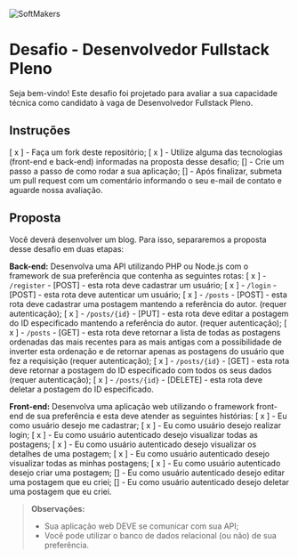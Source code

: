  ![SoftMakers](https://www.softmakers.com.br/assets/img/logotipo14xxhdpi.png)

# Desafio - Desenvolvedor Fullstack Pleno
Seja bem-vindo! Este desafio foi projetado para avaliar a sua capacidade técnica como candidato à vaga de Desenvolvedor Fullstack Pleno.

## Instruções
[ x ] - Faça um fork deste repositório;
[ x ] - Utilize alguma das tecnologias (front-end e back-end) informadas na proposta desse desafio;
[] - Crie um passo a passo de como rodar a sua aplicação;
[] - Após finalizar, submeta um pull request com um comentário informando o seu e-mail de contato e aguarde nossa avaliação.

## Proposta
Você deverá desenvolver um blog. Para isso, separaremos a proposta desse desafio em duas etapas:

**Back-end:**
Desenvolva uma API utilizando PHP ou Node.js com o framework de sua preferência que contenha as seguintes rotas:
[ x ] - `/register` - [POST] - esta rota deve cadastrar um usuário;
[ x ] - `/login` - [POST] - esta rota deve autenticar um usuário;
[ x ] - `/posts` - [POST] - esta rota deve cadastrar uma postagem mantendo a referência do autor. (requer autenticação);
[ x ] - `/posts/{id}` - [PUT] - esta rota deve editar a postagem do ID especificado mantendo a referência do autor. (requer autenticação);
[ x ] - `/posts` - [GET] - esta rota deve retornar a lista de todas as postagens ordenadas das mais recentes para as mais antigas com a possibilidade de inverter esta ordenação e de retornar apenas as postagens do usuário que fez a requisição (requer autenticação);
[ x ] - `/posts/{id}` - [GET] - esta rota deve retornar a postagem do ID especificado com todos os seus dados  (requer autenticação);
[ x ] - `/posts/{id}` - [DELETE] - esta rota deve deletar a postagem do ID especificado.

**Front-end:**
Desenvolva uma aplicação web utilizando o framework front-end de sua preferência e esta deve atender as seguintes histórias:
 [ x ] - Eu como usuário desejo me cadastrar;
 [ x ] - Eu como usuário desejo realizar login;
 [ x ] - Eu como usuário autenticado desejo visualizar todas as postagens;
 [ x ] - Eu como usuário autenticado desejo visualizar os detalhes de uma postagem;
 [ x ] - Eu como usuário autenticado desejo visualizar todas as minhas postagens;
 [ x ] - Eu como usuário autenticado desejo criar uma postagem;
 [] - Eu como usuário autenticado desejo editar uma postagem que eu criei;
 [] - Eu como usuário autenticado desejo deletar uma postagem que eu criei.

> **Observações:**
> - Sua aplicação web DEVE se comunicar com sua API;
> - Você pode utilizar o banco de dados relacional (ou não) de sua preferência.
